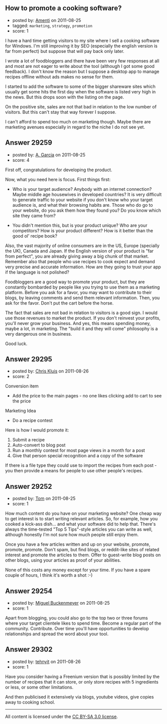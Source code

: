 ## How to promote a cooking software?

- posted by: [Amenti](https://stackexchange.com/users/-1/9272-amenti) on 2011-08-25
- tagged: `marketing`, `strategy`, `promotion`
- score: 1

I have a hard time getting visitors to my site where I sell a cooking software for Windows. I'm still improving it by SEO (especially the english version is far from perfect) but suppose that will pay back only later.

I wrote a lot of foodbloggers and there have been very few responses at all and most are not eager to write about the tool (although I got some good feedback). I don't know the reason but I suppose a desktop app to manage recipes offline without ads makes no sense for them.

I started to add the software to some of the bigger shareware sites which usually get some hits the first day when the software is listed very high in the news. But this drops soon with the listing on the page.

On the positive site, sales are not that bad in relation to the low number of visitors. But this can't stay that way forever I suppose. 

I can't afford to spend too much on marketing though. Maybe there are marketing avenues especially in regard to the niche I do not see yet.


## Answer 29259

- posted by: [A. Garcia](https://stackexchange.com/users/-1/1659-a-garcia) on 2011-08-25
- score: 4

First off, congratulations for developing the product. 

Now, what you need here is focus. First things first:

 - Who is your target audience? Anybody with an internet connection? Maybe middle age housewives in developed countries? It is very difficult to generate traffic to your website if you don't know who your target audience is, and what their browsing habits are. Those who do go to your website, do you ask them how they found you? Do you know which site they came from? 

 - You didn't mention this, but is your product unique? Who are your competitors? How is your product different? How is it better than the good ol' recipe book? 

Also, the vast majority of online consumers are in the US, Europe (specially the UK), Canada and Japan. If the English version of your product is "far from perfect", you are already giving away a big chunk of that market. Remember also that people who use recipes to cook expect and demand very precise and accurate information. How are they going to trust your app if the language is not polished? 

Foodbloggers are a good way to promote your product, but they are constantly bombarded by people like you trying to use them as a marketing platform. Before you ask for a favor, you may want to contribute to their blogs, by leaving comments and send them relevant information. Then, you ask for the favor. Don't put the cart before the horse.  

The fact that sales are not bad in relation to visitors is a good sign. I would use those revenues to market the product. If you don't reinvest your profits, you'll never grow your business. And yes, this means spending money, maybe a lot, in marketing. The "build it and they will come" philosophy is a very dangerous one in business. 

Good luck.


 


## Answer 29295

- posted by: [Chris Kluis](https://stackexchange.com/users/-1/9207-chris-kluis) on 2011-08-26
- score: 2

Conversion item

 - Add the price to the main pages - no one likes clicking add to cart to see the price

Marketing Idea

 - Do a recipe contest 
 

Here is how I would promote it:

 1. Submit a recipe
 2. Auto-convert to blog post
 3. Run a monthly contest for most page views in a month for a post
 4. Give that person special recognition and a copy of the software

If there is a file type they could use to import the recipes from each post - you then provide a means for people to use other people's recipes.


## Answer 29252

- posted by: [Tom](https://stackexchange.com/users/-1/12953-tom) on 2011-08-25
- score: 1

How much content do you have on your marketing website? One cheap way to get interest is to start writing relevant articles. So, for example, how you cooked a kick-ass dish... and what your software did to help that. There's always the time-tested "Top 5 Tips"-style articles you can write as well, although honestly I'm not sure how much people still enjoy them.

Once you have a few articles written and up on your website, promote, promote, promote. Don't spam, but find blogs, or reddit-like sites of related interest and promote the articles to them. Offer to guest-write blog posts on other blogs, using your articles as proof of your abilities.

None of this costs any money except for your time. If you have a spare couple of hours, I think it's worth a shot :-)


## Answer 29254

- posted by: [Miguel Buckenmeyer](https://stackexchange.com/users/-1/2383-miguel-buckenmeyer) on 2011-08-25
- score: 1

Apart from blogging, you could also go to the top two or three forums where your target clientele likes to spend time. Become a regular part of the community. Contribute. Over time you'll have opportunities to develop relationships and spread the word about your tool. 


## Answer 29302

- posted by: [tehnyit](https://stackexchange.com/users/-1/8173-tehnyit) on 2011-08-26
- score: 1

Have you consider having a Freenium version that is possibly limited by the number of recipes  that it can store, or only store recipes with 5 ingredients or less, or some other limitations.

And then publicised it extensively via blogs, youtube videos, give copies away to cooking school.
 



---

All content is licensed under the [CC BY-SA 3.0 license](https://creativecommons.org/licenses/by-sa/3.0/).
